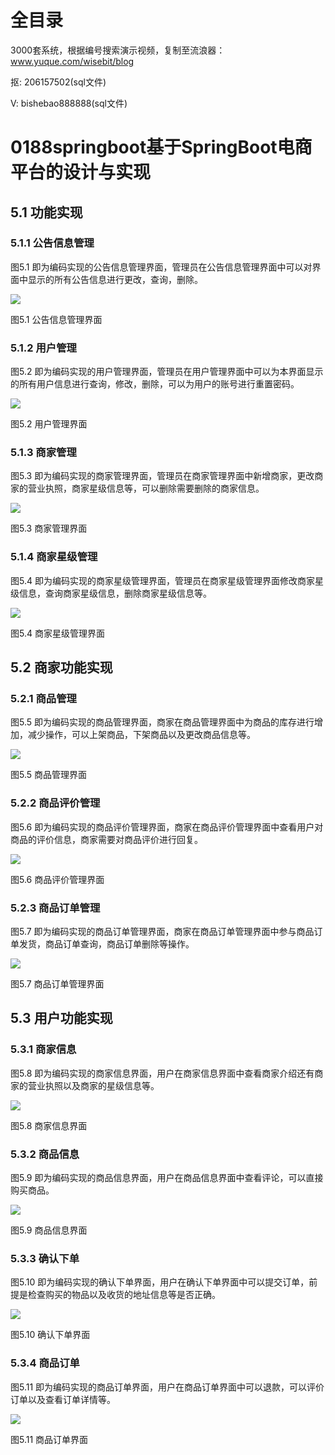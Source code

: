 # 全目录

3000套系统，根据编号搜索演示视频，复制至流浪器：www.yuque.com/wisebit/blog


<p>抠: 206157502(sql文件)</p>
<p>V: bishebao888888(sql文件)</p>



# 0188springboot基于SpringBoot电商平台的设计与实现

## 5.1 功能实现
### 5.1.1 公告信息管理
图5.1 即为编码实现的公告信息管理界面，管理员在公告信息管理界面中可以对界面中显示的所有公告信息进行更改，查询，删除。

![](/md/blog.016.png)

图5.1 公告信息管理界面
### 5.1.2 用户管理
图5.2 即为编码实现的用户管理界面，管理员在用户管理界面中可以为本界面显示的所有用户信息进行查询，修改，删除，可以为用户的账号进行重置密码。

![](/md/blog.017.png)

图5.2 用户管理界面
### 5.1.3 商家管理
图5.3 即为编码实现的商家管理界面，管理员在商家管理界面中新增商家，更改商家的营业执照，商家星级信息等，可以删除需要删除的商家信息。

![](/md/blog.018.png)

图5.3 商家管理界面
### 5.1.4 商家星级管理
图5.4 即为编码实现的商家星级管理界面，管理员在商家星级管理界面修改商家星级信息，查询商家星级信息，删除商家星级信息等。

![](/md/blog.019.png)

图5.4 商家星级管理界面
## 5.2 商家功能实现
### 5.2.1 商品管理
图5.5 即为编码实现的商品管理界面，商家在商品管理界面中为商品的库存进行增加，减少操作，可以上架商品，下架商品以及更改商品信息等。

![](/md/blog.020.png)

图5.5 商品管理界面
### 5.2.2 商品评价管理
图5.6 即为编码实现的商品评价管理界面，商家在商品评价管理界面中查看用户对商品的评价信息，商家需要对商品评价进行回复。

![](/md/blog.021.png)

图5.6 商品评价管理界面
### 5.2.3 商品订单管理
图5.7 即为编码实现的商品订单管理界面，商家在商品订单管理界面中参与商品订单发货，商品订单查询，商品订单删除等操作。

![](/md/blog.022.png)

图5.7 商品订单管理界面
## 5.3 用户功能实现
### 5.3.1 商家信息
图5.8 即为编码实现的商家信息界面，用户在商家信息界面中查看商家介绍还有商家的营业执照以及商家的星级信息等。

![](/md/blog.023.png)

图5.8 商家信息界面
### 5.3.2 商品信息
图5.9 即为编码实现的商品信息界面，用户在商品信息界面中查看评论，可以直接购买商品。

![](/md/blog.024.png)

图5.9 商品信息界面
### 5.3.3 确认下单
图5.10 即为编码实现的确认下单界面，用户在确认下单界面中可以提交订单，前提是检查购买的物品以及收货的地址信息等是否正确。

![](/md/blog.025.png)

图5.10 确认下单界面
### 5.3.4 商品订单
图5.11 即为编码实现的商品订单界面，用户在商品订单界面中可以退款，可以评价订单以及查看订单详情等。

![](/md/blog.026.png)

图5.11 商品订单界面








